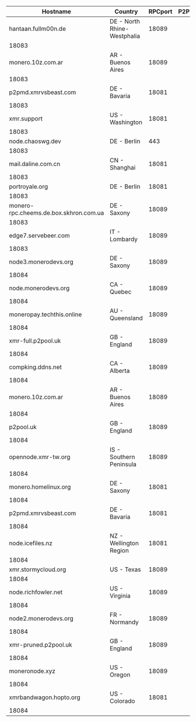 Hostname | Country | RPCport | P2Pport
--- | --- | --- | ---
hantaan.fullm00n.de | DE - North Rhine-Westphalia | 18089
 | 18083
monero.10z.com.ar | AR - Buenos Aires | 18089
 | 18083
p2pmd.xmrvsbeast.com | DE - Bavaria | 18081
 | 18083
xmr.support | US - Washington | 18081
 | 18083
node.chaoswg.dev | DE - Berlin | 443
 | 18083
mail.daline.com.cn | CN - Shanghai | 18081
 | 18083
portroyale.org | DE - Berlin | 18081
 | 18083
monero-rpc.cheems.de.box.skhron.com.ua | DE - Saxony | 18089
 | 18083
edge7.servebeer.com | IT - Lombardy | 18089
 | 18083
node3.monerodevs.org | DE - Saxony | 18089
 | 18084
node.monerodevs.org | CA - Quebec | 18089
 | 18084
moneropay.techthis.online | AU - Queensland | 18089
 | 18084
xmr-full.p2pool.uk | GB - England | 18089
 | 18084
compking.ddns.net | CA - Alberta | 18089
 | 18084
monero.10z.com.ar | AR - Buenos Aires | 18089
 | 18084
p2pool.uk | GB - England | 18089
 | 18084
opennode.xmr-tw.org | IS - Southern Peninsula | 18089
 | 18084
monero.homelinux.org | DE - Saxony | 18081
 | 18084
p2pmd.xmrvsbeast.com | DE - Bavaria | 18081
 | 18084
node.icefiles.nz | NZ - Wellington Region | 18081
 | 18084
xmr.stormycloud.org | US - Texas | 18089
 | 18084
node.richfowler.net | US - Virginia | 18089
 | 18084
node2.monerodevs.org | FR - Normandy | 18089
 | 18084
xmr-pruned.p2pool.uk | GB - England | 18089
 | 18084
moneronode.xyz | US - Oregon | 18089
 | 18084
xmrbandwagon.hopto.org | US - Colorado | 18081
 | 18084
